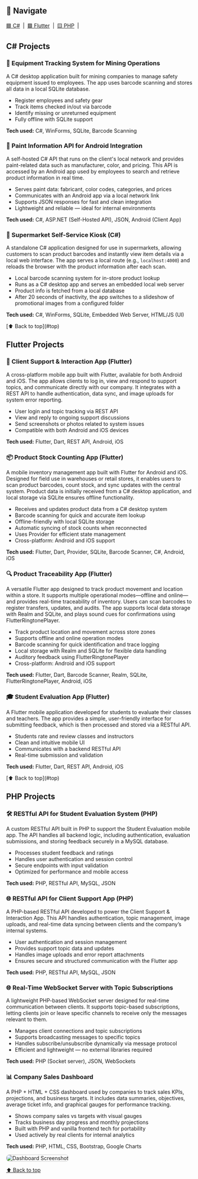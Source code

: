
<a name="top"></a>

## 🔗 Navigate

[🟦 C#](#csharp) &nbsp;|&nbsp;
[🟩 Flutter](#flutter) &nbsp;|&nbsp;
[🟨 PHP](#php) &nbsp;|&nbsp;


<section id="csharp">
  <h2>C# Projects</h2>

  <div class="project-card">
    <h3>💼 Equipment Tracking System for Mining Operations</h3>
    <p>
      A C# desktop application built for mining companies to manage safety equipment issued to employees. The app uses barcode scanning and stores all data in a local SQLite database.
    </p>
    <ul>
      <li>Register employees and safety gear</li>
      <li>Track items checked in/out via barcode</li>
      <li>Identify missing or unreturned equipment</li>
      <li>Fully offline with SQLite support</li>
    </ul>
    <p><strong>Tech used:</strong> C#, WinForms, SQLite, Barcode Scanning</p>
  </div>

  <div class="project-card">
  <h3>🔗 Paint Information API for Android Integration</h3>
  <p>
    A self-hosted C# API that runs on the client's local network and provides paint-related data such as manufacturer, color, and pricing. This API is accessed by an Android app used by employees to search and retrieve product information in real time.
  </p>
  <ul>
    <li>Serves paint data: fabricant, color codes, categories, and prices</li>
    <li>Communicates with an Android app via a local network link</li>
    <li>Supports JSON responses for fast and clean integration</li>
    <li>Lightweight and reliable — ideal for internal environments</li>
  </ul>
  <p><strong>Tech used:</strong> C#, ASP.NET (Self-Hosted API), JSON, Android (Client App)</p>
</div>

<div class="project-card">
  <h3>🛒 Supermarket Self-Service Kiosk (C#)</h3>
  <p>
    A standalone C# application designed for use in supermarkets, allowing customers to scan product barcodes and instantly view item details via a local web interface. The app serves a local route (e.g., <code>localhost:4000</code>) and reloads the browser with the product information after each scan.
  </p>
  <ul>
    <li>Local barcode scanning system for in-store product lookup</li>
    <li>Runs as a C# desktop app and serves an embedded local web server</li>
    <li>Product info is fetched from a local database</li>
    <li>After 20 seconds of inactivity, the app switches to a slideshow of promotional images from a configured folder</li>
  </ul>
  <p><strong>Tech used:</strong> C#, WinForms, SQLite, Embedded Web Server, HTML/JS (UI)</p>
</div>

</section>
[⬆️ Back to top](#top)
<br>
<section id="flutter">
  <h2>Flutter Projects</h2>
  <div class="project-card">
    <h3>📱 Client Support & Interaction App (Flutter)</h3>
    <p>
      A cross-platform mobile app built with Flutter, available for both Android and iOS. The app allows clients to log in, view and respond to support topics, and communicate directly with our company. It integrates with a REST API to handle authentication, data sync, and image uploads for system error reporting.
    </p>
    <ul>
      <li>User login and topic tracking via REST API</li>
      <li>View and reply to ongoing support discussions</li>
      <li>Send screenshots or photos related to system issues</li>
      <li>Compatible with both Android and iOS devices</li>
    </ul>
    <p><strong>Tech used:</strong> Flutter, Dart, REST API, Android, iOS</p>
</div>

<div class="project-card">
  <h3>📦 Product Stock Counting App (Flutter)</h3>
  <p>
    A mobile inventory management app built with Flutter for Android and iOS. Designed for field use in warehouses or retail stores, it enables users to scan product barcodes, count stock, and sync updates with the central system. Product data is initially received from a C# desktop application, and local storage via SQLite ensures offline functionality.
  </p>
  <ul>
    <li>Receives and updates product data from a C# desktop system</li>
    <li>Barcode scanning for quick and accurate item lookup</li>
    <li>Offline-friendly with local SQLite storage</li>
    <li>Automatic syncing of stock counts when reconnected</li>
    <li>Uses Provider for efficient state management</li>
    <li>Cross-platform: Android and iOS support</li>
  </ul>
  <p><strong>Tech used:</strong> Flutter, Dart, Provider, SQLite, Barcode Scanner, C#, Android, iOS</p>
</div>

<div class="project-card">
  <h3>🔍 Product Traceability App (Flutter)</h3>
  <p>
    A versatile Flutter app designed to track product movement and location within a store. It supports multiple operational modes—offline and online—and provides real-time traceability of inventory. Users can scan barcodes to register transfers, updates, and audits. The app supports local data storage with Realm and SQLite, and plays sound cues for confirmations using FlutterRingtonePlayer.
  </p>
  <ul>
    <li>Track product location and movement across store zones</li>
    <li>Supports offline and online operation modes</li>
    <li>Barcode scanning for quick identification and trace logging</li>
    <li>Local storage with Realm and SQLite for flexible data handling</li>
    <li>Auditory feedback using FlutterRingtonePlayer</li>
    <li>Cross-platform: Android and iOS support</li>
  </ul>
  <p><strong>Tech used:</strong> Flutter, Dart, Barcode Scanner, Realm, SQLite, FlutterRingtonePlayer, Android, iOS</p>
</div>

<div class="project-card">
  <h3>🎓 Student Evaluation App (Flutter)</h3>
  <p>
    A Flutter mobile application developed for students to evaluate their classes and teachers. The app provides a simple, user-friendly interface for submitting feedback, which is then processed and stored via a RESTful API.
  </p>
  <ul>
    <li>Students rate and review classes and instructors</li>
    <li>Clean and intuitive mobile UI</li>
    <li>Communicates with a backend RESTful API</li>
    <li>Real-time submission and validation</li>
  </ul>
  <p><strong>Tech used:</strong> Flutter, Dart, REST API, Android, iOS</p>
</div>

</section>
[⬆️ Back to top](#top)
<br>
<section id="php">
  <h2>PHP Projects</h2>
  <div class="project-card">
  <h3>🛠️ RESTful API for Student Evaluation System (PHP)</h3>
  <p>
    A custom RESTful API built in PHP to support the Student Evaluation mobile app. The API handles all backend logic, including authentication, evaluation submissions, and storing feedback securely in a MySQL database.
  </p>
  <ul>
    <li>Processes student feedback and ratings</li>
    <li>Handles user authentication and session control</li>
    <li>Secure endpoints with input validation</li>
    <li>Optimized for performance and mobile access</li>
  </ul>
  <p><strong>Tech used:</strong> PHP, RESTful API, MySQL, JSON</p>
</div>

<div class="project-card">
  <h3>🌐 RESTful API for Client Support App (PHP)</h3>
  <p>
    A PHP-based RESTful API developed to power the Client Support & Interaction App. This API handles authentication, topic management, image uploads, and real-time data syncing between clients and the company’s internal systems.
  </p>
  <ul>
    <li>User authentication and session management</li>
    <li>Provides support topic data and updates</li>
    <li>Handles image uploads and error report attachments</li>
    <li>Ensures secure and structured communication with the Flutter app</li>
  </ul>
  <p><strong>Tech used:</strong> PHP, RESTful API, MySQL, JSON</p>
</div>

<div class="project-card">
    <h3>🌐 Real-Time WebSocket Server with Topic Subscriptions</h3>
    <p>
      A lightweight PHP-based WebSocket server designed for real-time communication between clients. It supports topic-based subscriptions, letting clients join or leave specific channels to receive only the messages relevant to them.
    </p>
    <ul>
      <li>Manages client connections and topic subscriptions</li>
      <li>Supports broadcasting messages to specific topics</li>
      <li>Handles subscribe/unsubscribe dynamically via message protocol</li>
      <li>Efficient and lightweight — no external libraries required</li>
    </ul>
    <p><strong>Tech used:</strong> PHP (Socket server), JSON, WebSockets</p>
  </div>

  <div class="project-card">
    <h3>📊 Company Sales Dashboard</h3>
    <p>
      A PHP + HTML + CSS dashboard used by companies to track sales KPIs, projections, and business targets. It includes data summaries, objectives, average ticket info, and graphical gauges for performance tracking.
    </p>
    <ul>
      <li>Shows company sales vs targets with visual gauges</li>
      <li>Tracks business day progress and monthly projections</li>
      <li>Built with PHP and vanilla frontend tech for portability</li>
      <li>Used actively by real clients for internal analytics</li>
    </ul>
    <p><strong>Tech used:</strong> PHP, HTML, CSS, Bootstrap, Google Charts</p>
    <img src="assets/dashboard-preview.png" alt="Dashboard Screenshot" style="max-width: 100%; border: 1px solid #ccc; border-radius: 8px;" />
  </div>


</section>

[⬆️ Back to top](#top)

